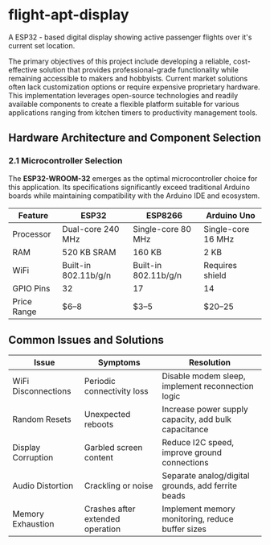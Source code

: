 # flight-apt-display
A ESP32 - based digital display showing active passenger flights over it's current set location.

The primary objectives of this project include developing a reliable, cost-effective solution that provides professional-grade functionality while remaining accessible to makers and hobbyists. Current market solutions often lack customization options or require expensive proprietary hardware. This implementation leverages open-source technologies and readily available components to create a flexible platform suitable for various applications ranging from kitchen timers to productivity management tools.

## Hardware Architecture and Component Selection

### 2.1 Microcontroller Selection
The **ESP32-WROOM-32** emerges as the optimal microcontroller choice for this application. Its specifications significantly exceed traditional Arduino boards while maintaining compatibility with the Arduino IDE and ecosystem.

| Feature      | ESP32              | ESP8266           | Arduino Uno          |
|--------------|--------------------|-------------------|----------------------|
| Processor    | Dual-core 240 MHz  | Single-core 80 MHz| Single-core 16 MHz   |
| RAM          | 520 KB SRAM        | 160 KB            | 2 KB                 |
| WiFi         | Built-in 802.11b/g/n | Built-in 802.11b/g/n | Requires shield     |
| GPIO Pins    | 32                 | 17                | 14                   |
| Price Range  | $6–8               | $3–5              | $20–25               |

## Common Issues and Solutions

| Issue              | Symptoms                     | Resolution                                                   |
|--------------------|------------------------------|--------------------------------------------------------------|
| WiFi Disconnections| Periodic connectivity loss   | Disable modem sleep, implement reconnection logic            |
| Random Resets      | Unexpected reboots            | Increase power supply capacity, add bulk capacitance         |
| Display Corruption | Garbled screen content        | Reduce I2C speed, improve ground connections                 |
| Audio Distortion   | Crackling or noise            | Separate analog/digital grounds, add ferrite beads           |
| Memory Exhaustion  | Crashes after extended operation | Implement memory monitoring, reduce buffer sizes          |
